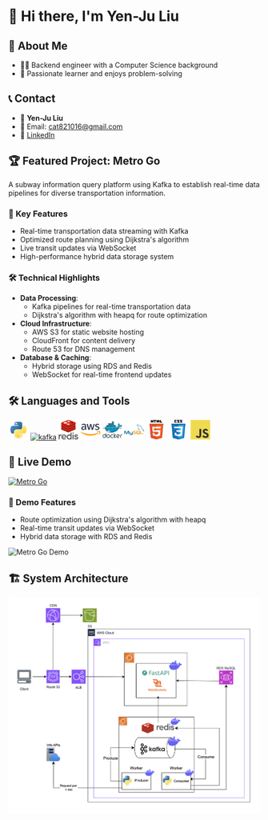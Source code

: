 # 👋 Hi there, I'm Yen-Ju Liu

## 🚀 About Me
- 👨‍💻 Backend engineer with a Computer Science background
- 🌱 Passionate learner and enjoys problem-solving

## 📞 Contact
- 👤 **Yen-Ju Liu**
- 📧 Email: cat821016@gmail.com
- 💼 [LinkedIn](https://www.linkedin.com/in/ruru88/)

## 🏆 Featured Project: Metro Go
A subway information query platform using Kafka to establish real-time data pipelines for diverse transportation information.

### 🌟 Key Features
- Real-time transportation data streaming with Kafka
- Optimized route planning using Dijkstra's algorithm
- Live transit updates via WebSocket
- High-performance hybrid data storage system

### 🛠 Technical Highlights
- **Data Processing**: 
  - Kafka pipelines for real-time transportation data
  - Dijkstra's algorithm with heapq for route optimization
- **Cloud Infrastructure**: 
  - AWS S3 for static website hosting
  - CloudFront for content delivery
  - Route 53 for DNS management
- **Database & Caching**: 
  - Hybrid storage using RDS and Redis
  - WebSocket for real-time frontend updates

## 🛠 Languages and Tools
<div >
   <a href="https://www.python.org" target="_blank" rel="noreferrer"><img src="https://raw.githubusercontent.com/devicons/devicon/master/icons/python/python-original.svg" alt="python" width="40" height="40"/></a>
   <a href="https://kafka.apache.org/" target="_blank" rel="noreferrer"><img src="https://blog.accuhit.net/wp-content/uploads/2021/10/211013-Kafka%EF%BC%9A%E5%A4%A7%E9%87%8F%E6%95%B8%E6%93%9A%E6%90%9C%E9%9B%86%E8%88%87%E6%87%89%E7%94%A8%E7%9A%84%E6%A0%B8%E5%BF%83%E6%8A%80%E8%A1%93%E5%B9%B3%E5%8F%B0-%E5%B0%81%E9%9D%A2-scaled.jpg" alt="kafka" width="40" height="40"/></a>
   <a href="https://redis.io" target="_blank" rel="noreferrer"><img src="https://raw.githubusercontent.com/devicons/devicon/master/icons/redis/redis-original-wordmark.svg" alt="redis" width="40" height="40"/></a>
   <a href="https://aws.amazon.com" target="_blank" rel="noreferrer"><img src="https://raw.githubusercontent.com/devicons/devicon/master/icons/amazonwebservices/amazonwebservices-original-wordmark.svg" alt="aws" width="40" height="40"/></a>
   <a href="https://www.docker.com/" target="_blank" rel="noreferrer"><img src="https://raw.githubusercontent.com/devicons/devicon/master/icons/docker/docker-original-wordmark.svg" alt="docker" width="40" height="40"/></a>
   <a href="https://www.mysql.com/" target="_blank" rel="noreferrer"><img src="https://raw.githubusercontent.com/devicons/devicon/master/icons/mysql/mysql-original-wordmark.svg" alt="mysql" width="40" height="40"/></a>
   <a href="https://www.w3.org/html/" target="_blank" rel="noreferrer"><img src="https://raw.githubusercontent.com/devicons/devicon/master/icons/html5/html5-original-wordmark.svg" alt="html5" width="40" height="40"/></a>
   <a href="https://www.w3schools.com/css/" target="_blank" rel="noreferrer"><img src="https://raw.githubusercontent.com/devicons/devicon/master/icons/css3/css3-original-wordmark.svg" alt="css3" width="40" height="40"/></a>
   <a href="https://developer.mozilla.org/en-US/docs/Web/JavaScript" target="_blank" rel="noreferrer"><img src="https://raw.githubusercontent.com/devicons/devicon/master/icons/javascript/javascript-original.svg" alt="javascript" width="40" height="40"/></a>
</div>

## 🔗 Live Demo
[![Metro Go](https://img.shields.io/badge/Metro_Go-1DA1F2?style=for-the-badge&logo=twitter&logoColor=white)](https://trip.ruru888.com/)

### 📸 Demo Features
- Route optimization using Dijkstra's algorithm with heapq
- Real-time transit updates via WebSocket
- Hybrid data storage with RDS and Redis

![Metro Go Demo](t3.gif)

## 🏗 System Architecture
![Architecture Diagram](<截圖 2024-09-22 21.25.00.png>)

